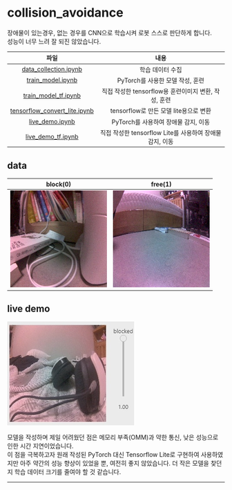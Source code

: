 # collision_avoidance
장애물이 있는경우, 없는 경우를 CNN으로 학습시켜 로봇 스스로 판단하게 합니다.  
성능이 너무 느려 잘 되진 않았습니다.

|파일|내용|
|:---:|:---:|
|[data_collection.ipynb](https://github.com/sglee487/ComputerVisions/blob/master/jetbot/tutorial/collision_avoidance/data_collection.ipynb)|학습 데이터 수집|
|[train_model.ipynb](https://github.com/sglee487/ComputerVisions/blob/master/jetbot/tutorial/collision_avoidance/train_model.ipynb)|PyTorch를 사용한 모델 작성, 훈련|
|[train_model_tf.ipynb](https://github.com/sglee487/ComputerVisions/blob/master/jetbot/tutorial/collision_avoidance/train_model_tf.ipynb)|직접 작성한 tensorflow용 훈련이미지 변환, 작성, 훈련|
|[tensorflow_convert_lite.ipynb](https://github.com/sglee487/ComputerVisions/blob/master/jetbot/tutorial/collision_avoidance/tensorflow_convert_lite.ipynb)|tensorflow로 만든 모델 lite용으로 변환|
|[live_demo.ipynb](https://github.com/sglee487/ComputerVisions/blob/master/jetbot/tutorial/collision_avoidance/live_demo.ipynb)|PyTorch를 사용하여 장애물 감지, 이동|
|[live_demo_tf.ipynb](https://github.com/sglee487/ComputerVisions/blob/master/jetbot/tutorial/collision_avoidance/live_demo_tf.ipynb)|직접 작성한 tensorflow Lite를 사용하여 장애물 감지, 이동|

## data
|block(0)|free(1)|
|---|---|
|<img src="block_1.jpg" alt="block" style="width:px;"/>|<img src="free_1.jpg" alt="free" style="width:px;"/>|

## live demo
<img src="live_demo.jpg" alt="block" style="width:px;"/>

모델을 작성하며 제일 어려웠던 점은 메모리 부족(OMM)과 약한 통신, 낮은 성능으로 인한 시간 지연이었습니다.  
이 점을 극복하고자 원래 작성된 PyTorch 대신 Tensorflow Lite로 구현하여 사용하였지만 아주 약간의 성능 향상이 있었을 뿐, 여전히 좋지 않았습니다. 더 작은 모델을 찾던지 학습 데이터 크기를 줄여야 할 것 같습니다.


-----------

